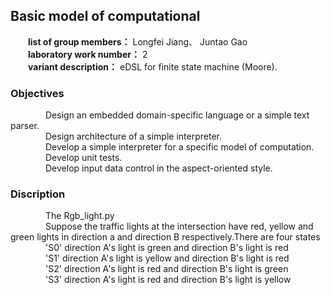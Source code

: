 ## Basic model of computational 
&emsp;&emsp;**list of group members：** Longfei Jiang、 Juntao Gao<br>
&emsp;&emsp;**laboratory work number：** 2<br>
&emsp;&emsp;**variant description：** eDSL for finite state machine (Moore).
### Objectives ###
&emsp;&emsp;&emsp;&emsp;Design an embedded domain-specific language or a simple text parser.<br>
&emsp;&emsp;&emsp;&emsp;Design architecture of a simple interpreter.<br>
&emsp;&emsp;&emsp;&emsp;Develop a simple interpreter for a specific model of computation.<br>
&emsp;&emsp;&emsp;&emsp;Develop unit tests.<br>
&emsp;&emsp;&emsp;&emsp;Develop input data control in the aspect-oriented style.<br>


### Discription ###
&emsp;&emsp;&emsp;&emsp;The Rgb_light.py  <br>
&emsp;&emsp;&emsp;&emsp;Suppose the traffic lights at the intersection have red, yellow and green lights in direction a and direction B respectively.There are four states  <br>
&emsp;&emsp;&emsp;&emsp;'S0' direction A's light is green and  direction B's light is red <br>
&emsp;&emsp;&emsp;&emsp;'S1' direction A's light is yellow and  direction B's light is red <br>
&emsp;&emsp;&emsp;&emsp;'S2' direction A's light is red and  direction B's light is green <br>
&emsp;&emsp;&emsp;&emsp;'S3' direction A's light is red and  direction B's light is yellow <br>



